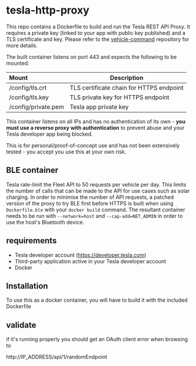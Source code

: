 # tesla-http-proxy

This repo contains a Dockerfile to build and run the Tesla REST API Proxy. It requires a private key (linked to your app with public key published) and a TLS certificate and key. Please refer to the [vehicle-command](https://github.com/teslamotors/vehicle-command) repository for more details.

The built container listens on port 443 and expects the following to be mounted:

| Mount | Description |
| :---- | --- |
| /config/tls.crt | TLS certificate chain for HTTPS endpoint |
| /config/tls.key | TLS private key for HTTPS endpoint |
| /config/private.pem | Tesla app private key |

This container listens on all IPs and has no authentication of its own - **you must use a reverse proxy with authentication** to prevent abuse and your Tesla developer app being blocked.

This is for personal/proof-of-concept use and has not been extensively tested - you accept you use this at your own risk.

## BLE container

Tesla rate-limit the Fleet API to 50 requests per vehicle per day. This limits the number of calls that can be made to the API for use cases such as solar charging. In order to minimise the number of API requests, a patched version of the proxy to try BLE first before HTTPS is built when using `Dockerfile.ble` with your `docker build` command. The resultant container needs to be run with `--network=host` and `--cap-add=NET_ADMIN` in order to use the host's Bluetooth device.

## requirements

- Tesla developer account (https://developer.tesla.com)
- Third-party application active in your Tesla developer account
- Docker 


## Installation
To use this as a docker container, you will have to build it with the included Dockerfile

## validate

if it's running properly you should get an OAuth client error when browsing to

http://IP_ADDRESS/api/1/randomEndpoint
